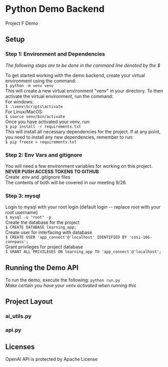 # Python Demo Backend

Project F Demo

## Setup
### Step 1: Environment and Dependencies
*The following steps are to be done in the command line denoted by the $*

To get started working with the demo backend, create your virtual environment using the command:
<br>
`$ python -m venv venv`
<br>
This will create a new virtual environment "venv" in your directory.
To then activate the virtual environment, run the command:
<br>
For windows:
<br>
`$ .\venv\Scripts\activate`
<br>
For Linux/MacOS:
<br>
`$ source venv/bin/activate`
<br>
Once you have activated your venv, run:
<br>
`$ pip install -r requirements.txt`
<br>
This will install all necessary dependencies for the project.
If at any point, you need to install any new dependencies, remember to run:
<br>
`$ pip freeze > requirements.txt`
<br>
### Step 2: Env Vars and gitignore
You will need a few environment variables for working on this project.
<br>
__NEVER PUSH ACCESS TOKENS TO GITHUB__
<br>
Create .env and .gitignore files
<br>
The contents of both will be covered in our meeting 9/26.

### Step 3: mysql

Login to mysql with your root login (default login -- replace root with your root username)
<br>
`$ mysql -u "root" -p`
<br>
Create the database for the project
<br>
`$ CREATE DATABASE learning_app;`
<br>
Create user for interfacing with database
<br>
`$ CREATE USER 'app_connect'@'localhost' IDENTIFIED BY 'cosi-166-connpass';`
<br>
Grant privileges for project database
<br>
`$ GRANT ALL PRIVILEGES ON learning_app TO 'app_connect'@'localhost';`
<br>
## Running the Demo API
To run the demo, execute the following:
`python run.py`
<br>
*Make certain you have your venv activated when running this* 

## Project Layout
### ai_utils.py
### api.py
## Licenses
OpenAI API is protected by Apache License
